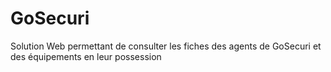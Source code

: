# GoSecuri
Solution Web permettant de consulter les fiches des agents de GoSecuri et des équipements en leur possession
